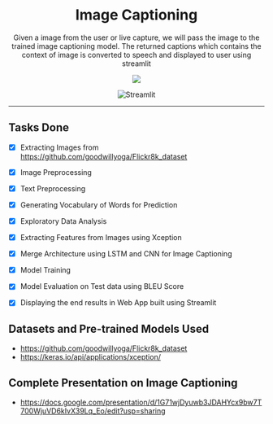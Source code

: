<div align="center">
<h1> Image Captioning
</h1>

<p>
Given a image from the user or live capture, we will pass the image to the trained image captioning model. The returned captions which contains the context of image is converted  to speech and displayed to user using streamlit
</p>

<p align="center">
   <img src="https://skillicons.dev/icons?i=python,github" />
</p>

![Streamlit](https://img.shields.io/static/v1?style=for-the-badge&message=Streamlit&color=FF4B4B&logo=Streamlit&logoColor=FFFFFF&label=)
<hr>
</div>

 ## Tasks Done
- [x] Extracting Images from https://github.com/goodwillyoga/Flickr8k_dataset
- [x] Image Preprocessing
- [x] Text Preprocessing
- [x] Generating Vocabulary of Words for Prediction
- [x] Exploratory Data Analysis
- [x] Extracting Features from Images using Xception
- [x] Merge Architecture using LSTM and CNN for Image Captioning
- [x] Model Training
- [x] Model Evaluation on Test data using BLEU Score
- [x] Displaying the end results in Web App built using Streamlit


## Datasets and Pre-trained Models Used
* https://github.com/goodwillyoga/Flickr8k_dataset
* https://keras.io/api/applications/xception/

## Complete Presentation on Image Captioning
* https://docs.google.com/presentation/d/1G71wjDyuwb3JDAHYcx9bw7T700WjuVD6kIvX39Lq_Eo/edit?usp=sharing
